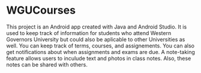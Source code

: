 # WGUCourses

This project is an Android app created with Java and Android Studio. It is used to keep track of information for students who attend Western Governors University but could also be aplicable to other Universities as well. You can keep track of terms, courses, and assignements. You can also get notifications about when assignments and exams are due. A note-taking feature allows users to inculude text and photos in class notes. Also, these notes can be shared with others.
